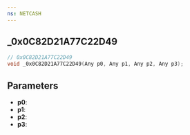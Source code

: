 ```yaml
---
ns: NETCASH
---
```

## _0x0C82D21A77C22D49

```c
// 0x0C82D21A77C22D49
void _0x0C82D21A77C22D49(Any p0, Any p1, Any p2, Any p3);
```


## Parameters
* **p0**: 
* **p1**: 
* **p2**: 
* **p3**: 


